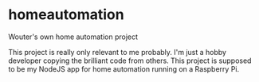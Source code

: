 # homeautomation
Wouter's own home automation project

This project is really only relevant to me probably. I'm just a hobby developer copying the brilliant code from others. This project is supposed to be my NodeJS app for home automation running on a Raspberry Pi.
